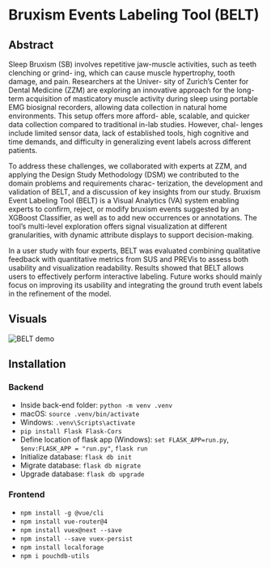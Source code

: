 # Bruxism Events Labeling Tool (BELT)
## Abstract
Sleep Bruxism (SB) involves repetitive jaw-muscle activities, such as teeth clenching or grind-
ing, which can cause muscle hypertrophy, tooth damage, and pain. Researchers at the Univer-
sity of Zurich’s Center for Dental Medicine (ZZM) are exploring an innovative approach for the
long-term acquisition of masticatory muscle activity during sleep using portable EMG biosignal
recorders, allowing data collection in natural home environments. This setup offers more afford-
able, scalable, and quicker data collection compared to traditional in-lab studies. However, chal-
lenges include limited sensor data, lack of established tools, high cognitive and time demands,
and difficulty in generalizing event labels across different patients.


To address these challenges, we collaborated with experts at ZZM, and applying the Design
Study Methodology (DSM) we contributed to the domain problems and requirements charac-
terization, the development and validation of BELT, and a discussion of key insights from our
study. Bruxism Event Labeling Tool (BELT) is a Visual Analytics (VA) system enabling experts to
confirm, reject, or modify bruxism events suggested by an XGBoost Classifier, as well as to add
new occurrences or annotations. The tool’s multi-level exploration offers signal visualization at
different granularities, with dynamic attribute displays to support decision-making.


In a user study with four experts, BELT was evaluated combining qualitative feedback with
quantitative metrics from SUS and PREVis to assess both usability and visualization readability.
Results showed that BELT allows users to effectively perform interactive labeling. Future works
should mainly focus on improving its usability and integrating the ground truth event labels in
the refinement of the model.


## Visuals
![BELT demo](BELT-demo.gif)




## Installation
### Backend
- Inside back-end folder: ``python -m venv .venv``
- macOS: ``source .venv/bin/activate``
- Windows: ``.venv\Scripts\activate``
- ``pip install Flask Flask-Cors``
- Define location of flask app (Windows): ``set FLASK_APP=run.py``, ``$env:FLASK_APP = "run.py"``, ``flask run``
- Initialize database: ``flask db init``
- Migrate database: ``flask db migrate``
- Upgrade database: ``flask db upgrade``


### Frontend
- ``npm install -g @vue/cli``
- ``npm install vue-router@4``
- ``npm install vuex@next --save``
- ``npm install --save vuex-persist``
- ``npm install localforage``
- ``npm i pouchdb-utils``
